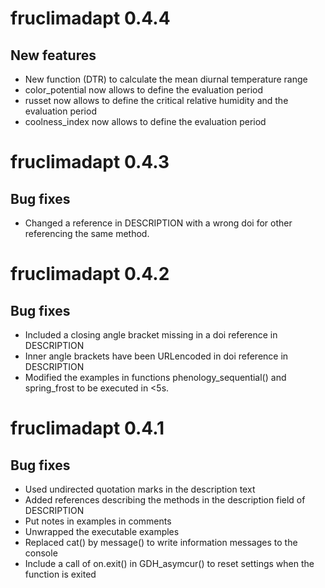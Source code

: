 # fruclimadapt 0.4.4
## New features
* New function (DTR) to calculate the mean diurnal temperature range
* color_potential now allows to define the evaluation period
* russet now allows to define the critical relative humidity and the evaluation period
* coolness_index now allows to define the evaluation period

# fruclimadapt 0.4.3
## Bug fixes 
* Changed a reference in DESCRIPTION with a wrong doi for other referencing the same method.

# fruclimadapt 0.4.2
## Bug fixes 
* Included a closing angle bracket missing in a doi reference in DESCRIPTION
* Inner angle brackets have been URLencoded in doi reference in DESCRIPTION
* Modified the examples in functions phenology_sequential() and spring_frost to be  executed in <5s.

# fruclimadapt 0.4.1
## Bug fixes 
* Used undirected quotation marks in the description text
* Added references describing the methods in the description field of DESCRIPTION
* Put notes in examples in comments
* Unwrapped the executable examples 
* Replaced cat() by message() to write information messages to the console
* Include a call of on.exit() in GDH_asymcur() to reset settings when the function is exited
